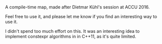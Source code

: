 A compile-time map, made after Dietmar Kühl's session at ACCU 2016.

Feel free to use it, and please let me know if you find an interesting way to use it.

I didn't spend too much effort on this. It was an interesting idea to implement constexpr algorithms in in C++11, as it's quite limited.
